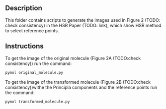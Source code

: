 ## Description

This folder contains scripts to generate the images used in Figure 2 (TODO: check consistency) in the HSR Paper (TODO: link), which show HSR method to select reference points.

## Instructions

To get the image of the original molecule (Figure 2A (TODO:check consistency)) run the command:

```bash
pymol original_molecule.py
```

To get the image of the transformed molecule (Figure 2B (TODO:check consistency))withe the Principla components and the reference points run the command:

```bash
pymol transformed_molecule.py
```

